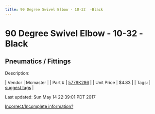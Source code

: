 ```yaml
---
title: 90 Degree Swivel Elbow - 10-32  -Black
---
```


# 90 Degree Swivel Elbow - 10-32  -Black
## Pneumatics / Fittings
Description: 	 

| Vendor | Mcmaster | 
| Part # | [5779K286](https://www.mcmaster.com/#5779K286) | 
| Unit Price | $4.83 | 
| Tags: | [suggest tags](https://docs.google.com/forms/d/e/1FAIpQLSeWyY8v3RgOty-MyWmh9U0iivNYN_molChYyS-0U-o-kOAv_g/viewform) | 

Last updated: Sun May 14 22:39:01 PDT 2017

 [Incorrect/Incomplete information?](https://docs.google.com/forms/d/e/1FAIpQLSeWyY8v3RgOty-MyWmh9U0iivNYN_molChYyS-0U-o-kOAv_g/viewform)